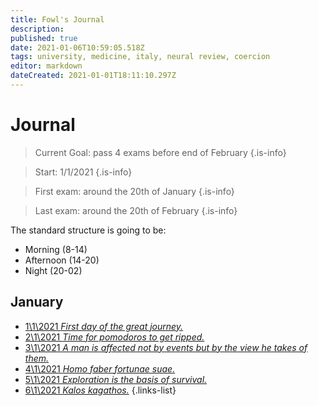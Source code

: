 ```yaml
---
title: Fowl's Journal
description: 
published: true
date: 2021-01-06T10:59:05.518Z
tags: university, medicine, italy, neural review, coercion
editor: markdown
dateCreated: 2021-01-01T18:11:10.297Z
---
```


# Journal

> Current Goal: pass 4 exams before end of February
{.is-info}

> Start: 1/1/2021
{.is-info}

> First exam: around the 20th of January
{.is-info}

> Last exam: around the 20th of February
{.is-info}

The standard structure is going to be:
- Morning (8-14)
- Afternoon (14-20)
- Night (20-02)

## January

- [<span style="color: black;" class="mdi mdi-message-arrow-right-outline mr-1"></span> 1\1\2021 *First day of the great journey.*](https://www.supermemo.wiki/en/blogs/fowls-journal/1-1-2021)
- [<span style="color: black;" class="mdi mdi-message-arrow-right-outline mr-1"></span> 2\1\2021 *Time for pomodoros to get ripped.*](https://www.supermemo.wiki/en/blogs/fowls-journal/2-1-2021)
- [<span style="color: black;" class="mdi mdi-message-arrow-right-outline mr-1"></span> 3\1\2021 *A man is affected not by events but by the view he takes of them.*](https://www.supermemo.wiki/en/blogs/fowls-journal/3-1-2021)
- [<span style="color: black;" class="mdi mdi-message-arrow-right-outline mr-1"></span> 4\1\2021 *Homo faber fortunae suae.*](https://www.supermemo.wiki/en/blogs/fowls-journal/4-1-2021)
- [<span style="color: black;" class="mdi mdi-message-arrow-right-outline mr-1"></span> 5\1\2021 *Exploration is the basis of survival.*](https://www.supermemo.wiki/en/blogs/fowls-journal/5-1-2021)
- [<span style="color: black;" class="mdi mdi-message-arrow-right-outline mr-1"></span> 6\1\2021 *Kalos kagathos.*](https://www.supermemo.wiki/en/blogs/fowls-journal/6-1-2021)
{.links-list}

